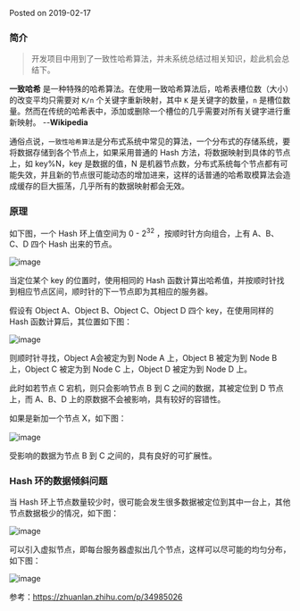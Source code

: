 Posted on 2019-02-17
### 简介
> 开发项目中用到了一致性哈希算法，并未系统总结过相关知识，趁此机会总结下。
 
**一致哈希** 是一种特殊的哈希算法。在使用一致哈希算法后，哈希表槽位数（大小）的改变平均只需要对 `K/n`  个关键字重新映射，其中 `K` 是关键字的数量，`n` 是槽位数量。然而在传统的哈希表中，添加或删除一个槽位的几乎需要对所有关键字进行重新映射。  --**Wikipedia**

通俗点说，`一致性哈希算法`是分布式系统中常见的算法，一个分布式的存储系统，要将数据存储到各个节点上，如果采用普通的 Hash 方法，将数据映射到具体的节点上，如 key%N，key 是数据的值，N 是机器节点数，分布式系统每个节点都有可能失效，并且新的节点很可能动态的增加进来，这样的话普通的哈希取模算法会造成缓存的巨大振荡，几乎所有的数据映射都会无效。

### 原理

如下图，一个 Hash 环上值空间为 0 - 2<sup>32</sup> ，按顺时针方向组合，上有 A、B、C、D 四个 Hash 出来的节点。

<img src="https://tryme.wang/usr/images/sina/5cd95c8830de8.jpg" alt="image" align="center">

当定位某个 key 的位置时，使用相同的 Hash 函数计算出哈希值，并按顺时针找到相应节点区间，顺时针的下一节点即为其相应的服务器。



假设有 Object A、Object B、Object C、Object D 四个 key，在使用同样的 Hash 函数计算后，其位置如下图：

<img src="https://tryme.wang/usr/images/sina/5cd95c88abbfd.jpg" alt="image" align="center">

则顺时针寻找，Object A会被定为到 Node A 上，Object B 被定为到 Node B 上，Object C 被定为到 Node C 上，Object D 被定为到 Node D 上。

此时如若节点 C 宕机，则只会影响节点 B 到 C 之间的数据，其被定位到 D 节点上，而 A、B、D 上的原数据不会被影响，具有较好的容错性。

如果是新加一个节点 X，如下图：

​<img src="https://tryme.wang/usr/images/sina/5cd95c8992cf4.jpg" alt="image" align="center">

受影响的数据为节点 B 到 C 之间的，具有良好的可扩展性。

### Hash 环的数据倾斜问题

当 Hash 环上节点数量较少时，很可能会发生很多数据被定位到其中一台上，其他节点数据极少的情况，如下图：

<img src="https://tryme.wang/usr/images/sina/5cd95c8a41f1b.jpg" alt="image" align="center">

可以引入虚拟节点，即每台服务器虚拟出几个节点，这样可以尽可能的均匀分布，如下图：

<img src="https://tryme.wang/usr/images/sina/5cd95c8b1d53f.jpg" alt="image" align="center">

参考：https://zhuanlan.zhihu.com/p/34985026